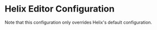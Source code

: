 # Helix Editor Configuration
Note that this configuration only overrides Helix's default configuration.
